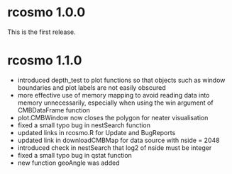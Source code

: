 # rcosmo 1.0.0
This is the first release.


# rcosmo 1.1.0
* introduced depth_test to plot functions so that objects such
  as window boundaries and plot labels are not easily obscured
* more effective use of memory mapping to avoid reading data into
  memory unnecessarily, especially when using the win argument
  of CMBDataFrame function
* plot.CMBWindow now closes the polygon for neater visualisation
* fixed a small typo bug in nestSearch function
* updated links in rcosmo.R for Update and BugReports
* updated link in downloadCMBMap for data source with nside = 2048
* introduced check in nestSearch that log2 of nside must be integer
* fixed a small typo bug in qstat function
* new function geoAngle was added

